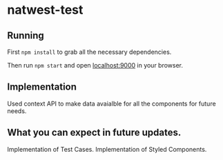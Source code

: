 # natwest-test


## Running

First `npm install` to grab all the necessary dependencies. 

Then run `npm start` and open <localhost:9000> in your browser.

## Implementation 

Used context API to make data avaialble for all the components for future needs. 

## What you can expect in future updates.

Implementation of Test Cases.
Implementation of Styled Components.


